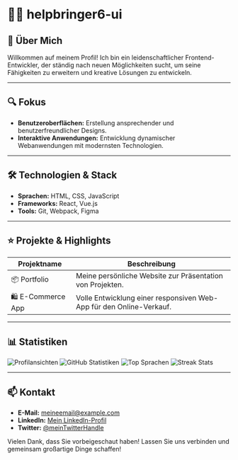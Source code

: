 # 👨‍💻 helpbringer6-ui

## 🚀 Über Mich
Willkommen auf meinem Profil! Ich bin ein leidenschaftlicher Frontend-Entwickler, der ständig nach neuen Möglichkeiten sucht, um seine Fähigkeiten zu erweitern und kreative Lösungen zu entwickeln.

---

## 🔍 Fokus
- **Benutzeroberflächen:** Erstellung ansprechender und benutzerfreundlicher Designs.
- **Interaktive Anwendungen:** Entwicklung dynamischer Webanwendungen mit modernsten Technologien.

---

## 🛠️ Technologien & Stack
- **Sprachen:** HTML, CSS, JavaScript
- **Frameworks:** React, Vue.js
- **Tools:** Git, Webpack, Figma

---

## ⭐ Projekte & Highlights
| Projektname                | Beschreibung                                      |
|----------------------------|--------------------------------------------------|
| 📦 Portfolio                | Meine persönliche Website zur Präsentation von Projekten.
| 🛍️ E-Commerce App          | Volle Entwicklung einer responsiven Web-App für den Online-Verkauf.

---

## 📊 Statistiken
![Profilansichten](https://komarev.com/ghpvc/?username=helpbringer6-ui&label=Profile%20Views&color=blue&style=flat)
![GitHub Statistiken](https://github-readme-stats.vercel.app/api?username=helpbringer6-ui&show_icons=true&theme=radical)
![Top Sprachen](https://github-readme-stats.vercel.app/api/top-langs/?username=helpbringer6-ui&layout=compact&theme=radical)
![Streak Stats](https://streak-stats.demolab.com/?user=helpbringer6-ui&theme=radical)

---

## 📫 Kontakt
- **E-Mail:** [meineemail@example.com](mailto:meineemail@example.com)  
- **LinkedIn:** [Mein LinkedIn-Profil](https://www.linkedin.com/in/meinprofil/)  
- **Twitter:** [@meinTwitterHandle](https://twitter.com/meinTwitterHandle)  

Vielen Dank, dass Sie vorbeigeschaut haben! Lassen Sie uns verbinden und gemeinsam großartige Dinge schaffen!